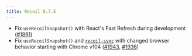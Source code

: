 ```yaml
---
title: Recoil 0.7.5
---
```


- Fix `useRecoilSnapshot()` with React's Fast Refresh during development ([#1891](https://github.com/facebookexperimental/Recoil/pull/1891))
- Fix `useRecoilSnapshot()` and [`recoil-sync`](https://recoiljs.org/docs/recoil-sync/introduction) with changed browser behavior starting with Chrome v104 ([#1943](https://github.com/facebookexperimental/Recoil/pull/1943), [#1936](https://github.com/facebookexperimental/Recoil/pull/1936))
